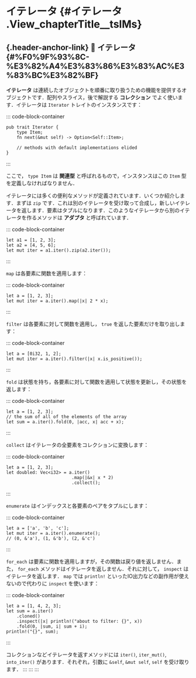 # イテレータ {#イテレータ .View_chapterTitle__tslMs}

## [](#%F0%9F%93%8C-%E3%82%A4%E3%83%86%E3%83%AC%E3%83%BC%E3%82%BF){.header-anchor-link} 📌 イテレータ {#%F0%9F%93%8C-%E3%82%A4%E3%83%86%E3%83%AC%E3%83%BC%E3%82%BF}

**イテレータ**
は連続したオブジェクトを順番に取り扱うための機能を提供するオブジェクトです．配列やスライス，後で解説する
**コレクション** でよく使います．イテレータは `Iterator`
トレイトのインスタンスです：

::: code-block-container
``` language-rust
pub trait Iterator {
    type Item;
    fn next(&mut self) -> Option<Self::Item>;
    
    // methods with default implementations elided
}
```
:::

ここで， `type Item` は **関連型** と呼ばれるもので，インスタンスはこの
`Item` 型を定義しなければなりません．

イテレータには多くの便利なメソッドが定義されています．いくつか紹介します．まずは
`zip`
です．これは別のイテレータを受け取って合成し，新しいイテレータを返します．要素はタプルになります．このようなイテレータから別のイテレータを作るメソッドは
**アダプタ** と呼ばれています．

::: code-block-container
``` language-rust
let a1 = [1, 2, 3];
let a2 = [4, 5, 6];
let mut iter = a1.iter().zip(a2.iter());
```
:::

`map` は各要素に関数を適用します：

::: code-block-container
``` language-rust
let a = [1, 2, 3];
let mut iter = a.iter().map(|x| 2 * x);
```
:::

`filter` は各要素に対して関数を適用し， `true`
を返した要素だけを取り出します：

::: code-block-container
``` language-rust
let a = [0i32, 1, 2];
let mut iter = a.iter().filter(|x| x.is_positive());
```
:::

`fold`
は状態を持ち，各要素に対して関数を適用して状態を更新し，その状態を返します：

::: code-block-container
``` language-rust
let a = [1, 2, 3];
// the sum of all of the elements of the array
let sum = a.iter().fold(0, |acc, x| acc + x);
```
:::

`collect` はイテレータの全要素をコレクションに変換します：

::: code-block-container
``` language-rust
let a = [1, 2, 3];
let doubled: Vec<i32> = a.iter()
                         .map(|&x| x * 2)
                         .collect();
```
:::

`enumerate` はインデックスと各要素のペアをタプルにします：

::: code-block-container
``` language-rust
let a = ['a', 'b', 'c'];
let mut iter = a.iter().enumerate();
// (0, &'a'), (1, &'b'), (2, &'c')
```
:::

`for_each`
は要素に関数を適用しますが，その関数は戻り値を返しません．また，
`for_each` メソッドはイテレータを返しません．それに対して， `inspect`
はイテレータを返します． `map` では `println!`
といったIO出力などの副作用が使えないので代わりに `inspect` を使います：

::: code-block-container
``` language-rust
let a = [1, 4, 2, 3];
let sum = a.iter()
    .cloned()
    .inspect(|x| println!("about to filter: {}", x))
    .fold(0, |sum, i| sum + i);
println!("{}", sum);
```
:::

コレクションなどイテレータを返すメソッドには `iter()`, `iter_mut()`,
`into_iter()` があります．それぞれ，引数に `&self`, `&mut self`, `self`
を受け取ります．
:::
:::
:::

